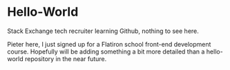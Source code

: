 # Hello-World
Stack Exchange tech recruiter learning Github, nothing to see here.

Pieter here, I just signed up for a Flatiron school front-end development course.  Hopefully will be adding something a bit more detailed than a hello-world repository in the near future.  

